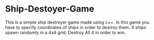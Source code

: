 # Ship-Destoyer-Game
This is a simple ship destroyer game made using c++. In this game you have to specify coordinates of ships in order to destroy them. 4 ships spawn randomly in a 4x4 grid. Destroy All 4 in order to win.
